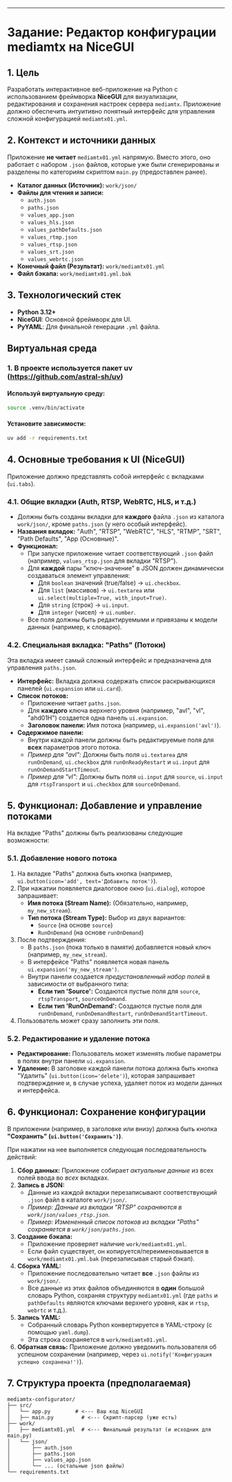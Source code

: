 -----

# Задание: Редактор конфигурации mediamtx на NiceGUI

## 1\. Цель

Разработать интерактивное веб-приложение на Python с использованием фреймворка **NiceGUI** для визуализации, редактирования и сохранения настроек сервера `mediamtx`. Приложение должно обеспечить интуитивно понятный интерфейс для управления сложной конфигурацией `mediamtx01.yml`.

## 2\. Контекст и источники данных

Приложение **не читает** `mediamtx01.yml` напрямую. Вместо этого, оно работает с набором `.json` файлов, которые уже были сгенерированы и разделены по категориям скриптом `main.py` (предоставлен ранее).

  * **Каталог данных (Источник):** `work/json/`
  * **Файлы для чтения и записи:**
      * `auth.json`
      * `paths.json`
      * `values_app.json`
      * `values_hls.json`
      * `values_pathDefaults.json`
      * `values_rtmp.json`
      * `values_rtsp.json`
      * `values_srt.json`
      * `values_webrtc.json`
  * **Конечный файл (Результат):** `work/mediamtx01.yml`
  * **Файл бэкапа:** `work/mediamtx01.yml.bak`

## 3\. Технологический стек

  * **Python 3.12+**
  * **NiceGUI**: Основной фреймворк для UI.
  * **PyYAML**: Для финальной генерации `.yml` файла.
  
## Виртуальная среда

### 1. В проекте используется пакет uv (https://github.com/astral-sh/uv)
#### Используй виртуальную среду: 
```bash
source .venv/bin/activate
```

#### Установите зависимости:
   ```bash
   uv add -r requirements.txt
   ```

## 4\. Основные требования к UI (NiceGUI)

Приложение должно представлять собой интерфейс с вкладками (`ui.tabs`).

### 4.1. Общие вкладки (Auth, RTSP, WebRTC, HLS, и т.д.)

  * Должны быть созданы вкладки для **каждого** файла `.json` из каталога `work/json/`, кроме `paths.json` (у него особый интерфейс).
  * **Названия вкладок:** "Auth", "RTSP", "WebRTC", "HLS", "RTMP", "SRT", "Path Defaults", "App (Основные)".
  * **Функционал:**
      * При запуске приложение читает соответствующий `.json` файл (например, `values_rtsp.json` для вкладки "RTSP").
      * Для **каждой** пары "ключ-значение" в JSON должен динамически создаваться элемент управления:
          * Для `boolean` значений (true/false) -\> `ui.checkbox`.
          * Для `list` (массивов) -\> `ui.textarea` или `ui.select(multiple=True, with_input=True)`.
          * Для `string` (строк) -\> `ui.input`.
          * Для `integer` (чисел) -\> `ui.number`.
      * Все поля должны быть редактируемыми и привязаны к модели данных (например, к словарю).

### 4.2. Специальная вкладка: "Paths" (Потоки)

Эта вкладка имеет самый сложный интерфейс и предназначена для управления `paths.json`.

  * **Интерфейс:** Вкладка должна содержать список раскрывающихся панелей (`ui.expansion` или `ui.card`).
  * **Список потоков:**
      * Приложение читает `paths.json`.
      * Для **каждого** ключа верхнего уровня (например, "avl", "vl", "ahd01H") создается одна панель `ui.expansion`.
      * **Заголовок панели:** Имя потока (например, `ui.expansion('avl')`).
  * **Содержимое панели:**
      * Внутри каждой панели должны быть редактируемые поля для **всех** параметров этого потока.
      * *Пример для "avl":* Должны быть поля `ui.textarea` для `runOnDemand`, `ui.checkbox` для `runOnReadyRestart` и `ui.input` для `runOnDemandStartTimeout`.
      * *Пример для "vl":* Должны быть поля `ui.input` для `source`, `ui.input` для `rtspTransport` и `ui.checkbox` для `sourceOnDemand`.

## 5\. Функционал: Добавление и управление потоками

На вкладке "Paths" должны быть реализованы следующие возможности:

### 5.1. Добавление нового потока

1.  На вкладке "Paths" должна быть кнопка (например, `ui.button(icon='add', text='Добавить поток')`).
2.  При нажатии появляется диалоговое окно (`ui.dialog`), которое запрашивает:
      * **Имя потока (Stream Name):** (Обязательно, например, `my_new_stream`).
      * **Тип потока (Stream Type):** Выбор из двух вариантов:
          * `Source` (на основе `source`)
          * `RunOnDemand` (на основе `runOnDemand`)
3.  После подтверждения:
      * В `paths.json` (пока только в памяти) добавляется новый ключ (например, `my_new_stream`).
      * В интерфейсе "Paths" появляется новая панель `ui.expansion('my_new_stream')`.
      * Внутри панели создается *предустановленный набор полей* в зависимости от выбранного типа:
          * **Если тип 'Source':** Создаются пустые поля для `source`, `rtspTransport`, `sourceOnDemand`.
          * **Если тип 'RunOnDemand':** Создаются пустые поля для `runOnDemand`, `runOnDemandRestart`, `runOnDemandStartTimeout`.
4.  Пользователь может сразу заполнить эти поля.

### 5.2. Редактирование и удаление потока

  * **Редактирование:** Пользователь может изменять любые параметры в полях внутри панели `ui.expansion`.
  * **Удаление:** В заголовке каждой панели потока должна быть кнопка "Удалить" (`ui.button(icon='delete')`), которая запрашивает подтверждение и, в случае успеха, удаляет поток из модели данных и интерфейса.

## 6\. Функционал: Сохранение конфигурации

В приложении (например, в заголовке или внизу) должна быть кнопка **"Сохранить" (`ui.button('Сохранить')`)**.

При нажатии на нее выполняется следующая последовательность действий:

1.  **Сбор данных:** Приложение собирает *актуальные данные* из всех полей ввода во *всех* вкладках.
2.  **Запись в JSON:**
      * Данные из каждой вкладки перезаписывают соответствующий `.json` файл в каталоге `work/json/`.
      * *Пример: Данные из вкладки "RTSP" сохраняются в `work/json/values_rtsp.json`.*
      * *Пример: Измененный список потоков из вкладки "Paths" сохраняется в `work/json/paths.json`.*
3.  **Создание бэкапа:**
      * Приложение проверяет наличие `work/mediamtx01.yml`.
      * Если файл существует, он копируется/переименовывается в `work/mediamtx01.yml.bak` (перезаписывая старый бэкап).
4.  **Сборка YAML:**
      * Приложение последовательно читает **все** `.json` файлы из `work/json/`.
      * Все данные из этих файлов объединяются в **один** большой словарь Python, сохраняя структуру `mediamtx01.yml` (где `paths` и `pathDefaults` являются ключами верхнего уровня, как и `rtsp`, `webrtc` и т.д.).
5.  **Запись YAML:**
      * Собранный словарь Python конвертируется в YAML-строку (с помощью `yaml.dump`).
      * Эта строка сохраняется в `work/mediamtx01.yml`.
6.  **Обратная связь:** Приложение должно уведомить пользователя об успешном сохранении (например, через `ui.notify('Конфигурация успешно сохранена!')`).

## 7\. Структура проекта (предполагаемая)

```
mediamtx-configurator/
├── src/
│   └── app.py        # <--- Ваш код NiceGUI
│   ├── main.py         # <--- Скрипт-парсер (уже есть)
├── work/
│   ├── mediamtx01.yml  # <--- Финальный результат (и исходник для main.py)
│   └── json/
│       ├── auth.json
│       ├── paths.json
│       ├── values_app.json
│       └── ... (остальные json файлы)
└── requirements.txt
```
